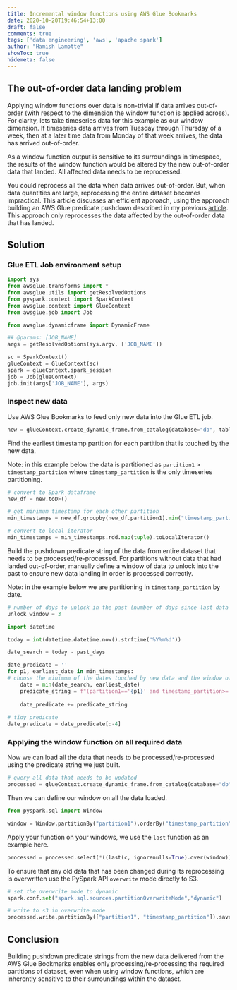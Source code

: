 ```yaml
---
title: Incremental window functions using AWS Glue Bookmarks
date: 2020-10-20T19:46:54+13:00
draft: false
comments: true
tags: ['data engineering', 'aws', 'apache spark']
author: "Hamish Lamotte"
showToc: true
hidemeta: false
---
```

## The out-of-order data landing problem
Applying window functions over data is non-trivial if data arrives out-of-order (with respect to the dimension the window function is applied across). For clarity, lets take timeseries data for this example as our window dimension. If timeseries data arrives from Tuesday through Thursday of a week, then at a later time data from Monday of that week arrives, the data has arrived out-of-order.

As a window function output is sensitive to its surroundings in timespace, the results of the window function would be altered by the new out-of-order data that landed. All affected data needs to be reprocessed.

You could reprocess all the data when data arrives out-of-order. But, when data quantities are large, reprocessing the entire dataset becomes impractical. This article discusses an efficient approach, using the approach building an AWS Glue predicate pushdown described in my previous [article](incremental-join.md). This approach only reprocesses the data affected by the out-of-order data that has landed.

## Solution

### Glue ETL Job environment setup
```python
import sys
from awsglue.transforms import *
from awsglue.utils import getResolvedOptions
from pyspark.context import SparkContext
from awsglue.context import GlueContext
from awsglue.job import Job

from awsglue.dynamicframe import DynamicFrame

## @params: [JOB_NAME]
args = getResolvedOptions(sys.argv, ['JOB_NAME'])

sc = SparkContext()
glueContext = GlueContext(sc)
spark = glueContext.spark_session
job = Job(glueContext)
job.init(args['JOB_NAME'], args)
```

### Inspect new data
Use AWS Glue Bookmarks to feed only new data into the Glue ETL job.

```python
new = glueContext.create_dynamic_frame.from_catalog(database="db", table_name="table", transformation_ctx='new')
```

Find the earliest timestamp partition for each partition that is touched by the new data.

Note: in this example below the data is partitioned as `partition1` > `timestamp_partition` where `timestamp_partition` is the only timeseries partitioning.

```python
# convert to Spark dataframe
new_df = new.toDF()

# get minimum timestamp for each other partition
min_timestamps = new_df.groupby(new_df.partition1).min("timestamp_partition")

# convert to local iterator
min_timestamps = min_timestamps.rdd.map(tuple).toLocalIterator()
```

Build the pushdown predicate string of the data from entire dataset that needs to be processed/re-processed. For partitions without data that had landed out-of-order, manually define a window of data to unlock into the past to ensure new data landing in order is processed correctly.

Note: in the example below we are partitioning in `timestamp_partition` by date.

```python
# number of days to unlock in the past (number of days since last data processing run in order to catch old data)
unlock_window = 3

import datetime

today = int(datetime.datetime.now().strftime('%Y%m%d'))

date_search = today - past_days

date_predicate = ''
for p1, earliest_date in min_timestamps:
# choose the minimum of the dates touched by new data and the window of minimum data from the past we want to unlock
    date = min(date_search, earliest_date)
    predicate_string = f"(partition1=='{p1}' and timestamp_partition>='{earliest_date}') or "
       
    date_predicate += predicate_string
    
# tidy predicate
date_predicate = date_predicate[:-4]
```
### Applying the window function on all required data
Now we can load all the data that needs to be processed/re-processed using the predicate string we just built.
```python
# query all data that needs to be updated
processed = glueContext.create_dynamic_frame.from_catalog(database="db", table_name="table", push_down_predicate=date_predicate)
```

Then we can define our window on all the data loaded.

```python
from pyspark.sql import Window

window = Window.partitionBy("partition1").orderBy("timestamp_partition").rowsBetween(Window.unboundedPreceding, Window.currentRow)
```

Apply your function on your windows, we use the `last` function as an example here.

```python
processed = processed.select(*((last(c, ignorenulls=True).over(window)).alias(c) for c in processed.columns))
```

To ensure that any old data that has been changed during its reprocessing is overwritten use the PySpark API `overwrite` mode directly to S3.

```python
# set the overwrite mode to dynamic
spark.conf.set("spark.sql.sources.partitionOverwriteMode","dynamic")

# write to s3 in overwrite mode
processed.write.partitionBy(["partition1", "timestamp_partition"]).saveAsTable("db.table", format='parquet', mode='overwrite', path='s3://your-s3-path/')
```

## Conclusion
Building pushdown predicate strings from the new data delivered from the AWS Glue Bookmarks enables only processing/re-processing the required partitions of dataset, even when using window functions, which are inherently sensitive to their surroundings within the dataset.